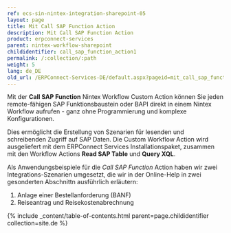 ```yaml
---
ref: ecs-sin-nintex-integration-sharepoint-05
layout: page
title: Mit Call SAP Function Action
description: Mit Call SAP Function Action
product: erpconnect-services
parent: nintex-workflow-sharepoint
childidentifier: call_sap_function_action1
permalink: /:collection/:path
weight: 5
lang: de_DE
old_url: /ERPConnect-Services-DE/default.aspx?pageid=mit_call_sap_function_action1
---
```


Mit der **Call SAP Function** Nintex Workflow Custom Action können Sie jeden remote-fähigen SAP Funktionsbaustein oder BAPI direkt in einem Nintex Workflow aufrufen - ganz ohne Programmierung und komplexe Konfigurationen.   

Dies ermöglicht die Erstellung von Szenarien für lesenden und schreibenden Zugriff auf SAP Daten. Die Custom Workflow Action wird ausgeliefert mit dem ERPConnect Services Installationspaket, zusammen mit den Workflow Actions **Read SAP Table** und **Query XQL**.  

Als Anwendungsbeispiele für die *Call SAP Function* Action haben wir zwei Integrations-Szenarien umgesetzt, die wir in der Online-Help in zwei gesonderten Abschnittn ausführlich erläutern:

1. Anlage einer Bestellanforderung (BANF) 
2. Reiseantrag und Reisekostenabrechnung 

{% include _content/table-of-contents.html parent=page.childidentifier collection=site.de %}